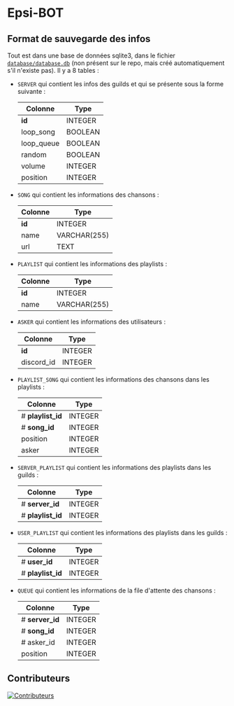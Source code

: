 # Epsi-BOT

## Format de sauvegarde des infos

Tout est dans une base de données sqlite3, dans le fichier [`database/database.db`](database/database.db) (non présent
sur le repo, mais créé automatiquement s'il n'existe pas).
Il y a 8 tables :

- `SERVER` qui contient les infos des guilds et qui se présente sous la forme suivante :

  | Colonne    | Type    |
  |------------|---------|
  | __id__     | INTEGER |
  | loop_song  | BOOLEAN |
  | loop_queue | BOOLEAN |
  | random     | BOOLEAN |
  | volume     | INTEGER |
  | position   | INTEGER |

- `SONG` qui contient les informations des chansons :

  | Colonne | Type         |
  |---------|--------------|
  | __id__  | INTEGER      |
  | name    | VARCHAR(255) |
  | url     | TEXT         |

- `PLAYLIST` qui contient les informations des playlists :

  | Colonne       | Type         |
  |---------------|--------------|
  | __id__        | INTEGER      |
  | name          | VARCHAR(255) |

- `ASKER` qui contient les informations des utilisateurs :

  | Colonne    | Type    |
    |------------|---------|
  | __id__     | INTEGER |
  | discord_id | INTEGER |

- `PLAYLIST_SONG` qui contient les informations des chansons dans les playlists :

  | Colonne           | Type     |
  |-------------------|----------|
  | # __playlist_id__ | INTEGER  |
  | # __song_id__     | INTEGER  |
  | position          | INTEGER  |
  | asker             | INTEGER  |

- `SERVER_PLAYLIST` qui contient les informations des playlists dans les guilds :

  | Colonne           | Type     |
  |-------------------|----------|
  | # __server_id__   | INTEGER  |
  | # __playlist_id__ | INTEGER  |

- `USER_PLAYLIST` qui contient les informations des playlists dans les guilds :

  | Colonne           | Type     |
  |-------------------|----------|
  | # __user_id__     | INTEGER  |
  | # __playlist_id__ | INTEGER  |

- `QUEUE` qui contient les informations de la file d'attente des chansons :

  | Colonne         | Type         |
  |-----------------|--------------|
  | # __server_id__ | INTEGER      |
  | # __song_id__   | INTEGER      |
  | # asker_id      | INTEGER      |
  | position        | INTEGER      |

## Contributeurs

[![Contributeurs](https://contrib.rocks/image?repo=e-psi-lon/Epsi-BOT)](https://github.com/e-psi-lon/Epsi-BOT/graphs/contributors)
